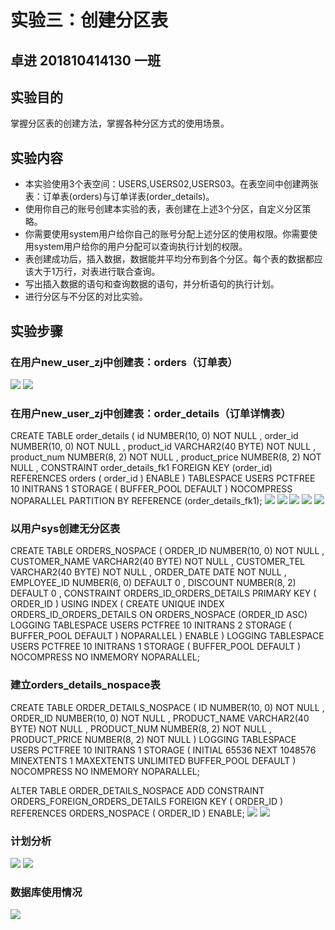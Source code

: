 # 实验三：创建分区表
## 卓进 201810414130 一班

## 实验目的
掌握分区表的创建方法，掌握各种分区方式的使用场景。

## 实验内容

- 本实验使用3个表空间：USERS,USERS02,USERS03。在表空间中创建两张表：订单表(orders)与订单详表(order_details)。
- 使用你自己的账号创建本实验的表，表创建在上述3个分区，自定义分区策略。
- 你需要使用system用户给你自己的账号分配上述分区的使用权限。你需要使用system用户给你的用户分配可以查询执行计划的权限。
- 表创建成功后，插入数据，数据能并平均分布到各个分区。每个表的数据都应该大于1万行，对表进行联合查询。
- 写出插入数据的语句和查询数据的语句，并分析语句的执行计划。
- 进行分区与不分区的对比实验。

## 实验步骤

### 在用户new_user_zj中创建表：orders（订单表）
![](1.png)
![](2.png)
### 在用户new_user_zj中创建表：order_details（订单详情表）
  CREATE TABLE order_details 
  (
  id NUMBER(10, 0) NOT NULL 
  , order_id NUMBER(10, 0) NOT NULL
  , product_id VARCHAR2(40 BYTE) NOT NULL 
  , product_num NUMBER(8, 2) NOT NULL 
  , product_price NUMBER(8, 2) NOT NULL 
  , CONSTRAINT order_details_fk1 FOREIGN KEY  (order_id)
  REFERENCES orders  (  order_id   )
  ENABLE
  ) 
  TABLESPACE USERS 
  PCTFREE 10 INITRANS 1 
  STORAGE ( BUFFER_POOL DEFAULT ) 
  NOCOMPRESS NOPARALLEL
  PARTITION BY REFERENCE (order_details_fk1);
![](3.png)
![](4.png)
![](5.png)
![](6.png)
![](7.png)
### 以用户sys创建无分区表
  CREATE TABLE ORDERS_NOSPACE 
  (
    ORDER_ID NUMBER(10, 0) NOT NULL 
  , CUSTOMER_NAME VARCHAR2(40 BYTE) NOT NULL 
  , CUSTOMER_TEL VARCHAR2(40 BYTE) NOT NULL 
  , ORDER_DATE DATE NOT NULL 
  , EMPLOYEE_ID NUMBER(6, 0) DEFAULT 0 
  , DISCOUNT NUMBER(8, 2) DEFAULT 0 
  , CONSTRAINT ORDERS_ID_ORDERS_DETAILS PRIMARY KEY 
    (
      ORDER_ID 
    )
    USING INDEX 
    (
        CREATE UNIQUE INDEX ORDERS_ID_ORDERS_DETAILS ON     ORDERS_NOSPACE (ORDER_ID ASC) 
        LOGGING 
        TABLESPACE USERS 
        PCTFREE 10 
        INITRANS 2 
        STORAGE 
        ( 
          BUFFER_POOL DEFAULT 
        ) 
        NOPARALLEL 
    )
    ENABLE 
  ) 
  LOGGING 
  TABLESPACE USERS 
  PCTFREE 10 
  INITRANS 1 
  STORAGE 
  ( 
    BUFFER_POOL DEFAULT 
  ) 
  NOCOMPRESS 
  NO INMEMORY 
  NOPARALLEL;

### 建立orders_details_nospace表
  CREATE TABLE ORDER_DETAILS_NOSPACE 
  (
    ID NUMBER(10, 0) NOT NULL 
  , ORDER_ID NUMBER(10, 0) NOT NULL 
  , PRODUCT_NAME VARCHAR2(40 BYTE) NOT NULL 
  , PRODUCT_NUM NUMBER(8, 2) NOT NULL 
  , PRODUCT_PRICE NUMBER(8, 2) NOT NULL 
  ) 
  LOGGING 
  TABLESPACE USERS 
  PCTFREE 10 
  INITRANS 1 
  STORAGE 
  ( 
    INITIAL 65536 
    NEXT 1048576 
    MINEXTENTS 1 
    MAXEXTENTS UNLIMITED 
    BUFFER_POOL DEFAULT 
  ) 
  NOCOMPRESS 
  NO INMEMORY 
  NOPARALLEL;

  ALTER TABLE ORDER_DETAILS_NOSPACE
  ADD CONSTRAINT ORDERS_FOREIGN_ORDERS_DETAILS FOREIGN KEY
  (
    ORDER_ID 
  )
  REFERENCES ORDERS_NOSPACE
  (
    ORDER_ID 
  )
ENABLE;
![](8.png)
![](9.png)


### 计划分析
![](11.png)
![](12.png)

### 数据库使用情况
![](10.png)